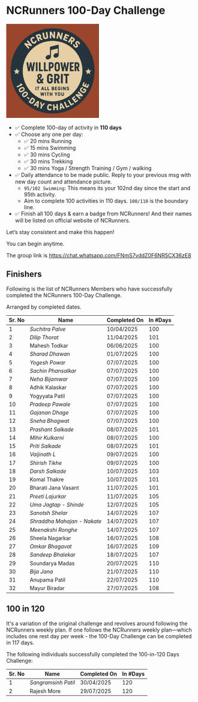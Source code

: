 # NCRunners 100-Day Challenge

<a  href="/assets/images/ncrhdc/ncrhdc_badge.png"><img src="/assets/images/ncrhdc/ncrhdc_badge.png" height="250px"></a>

* ✅ Complete 100-day of activity in **110 days**
* ✅ Choose any one per day:
  * ✅ 20 mins Running
  * ✅ 15 mins Swimming
  * ✅ 30 mins Cycling
  * ✅ 30 mins Trekking
  * ✅ 30 mins Yoga / Strength Training / Gym / walking
* ✅ Daily attendance to be made public. Reply to your previous msg with new day count and attendance picture.
   * `95/102 Swimming`: This means its your 102nd day since the start and 95th activity.
   * Aim to complete 100 activities in 110 days. `100/110` is the boundary line.
* ✅ Finish all 100 days & earn a badge from NCRunners! And their names will be listed on official website of NCRunners.

Let’s stay consistent and make this happen!

You can begin anytime.

The group link is https://chat.whatsapp.com/FNmS7vddZ0F6NR5CX36zE8

## Finishers

Following is the list of NCRunners Members who have successfully completed the NCRunners 100-Day Challenge.

Arranged by completed dates.

|Sr. No| Name | Completed On | In #Days |
| --- | --- | --- | --- |
| 1 | *Suchitra Palve* | 10/04/2025 | 100 |
| 2 | *Dilip Thorat* | 11/04/2025 | 101 |
| 3 | Mahesh Todkar |  06/06/2025 | 100 |
| 4 | *Sharad Dhawan* | 01/07/2025 | 100 |
| 5 | *Yogesh Powar* | 07/07/2025 | 100 |
| 6 | *Sachin Phansalkar* | 07/07/2025 | 100 |
| 7 | *Neha Bijamwar* | 07/07/2025 | 100 | 
| 8 | Adhik Kalaskar | 07/07/2025 | 100 |
| 9 | Yogyyata Patil | 07/07/2025 | 100 | 
| 10 | *Pradeep Pawale* | 07/07/2025 | 100 |
| 11 | *Gajanan Dhage* | 07/07/2025 | 100 |
| 12 | *Sneha Bhagwat* | 07/07/2025 | 100 |
| 13 | *Prashant Salkade* | 08/07/2025 | 101 |
| 14 | *Mihir Kulkarni* | 08/07/2025 | 100 |
| 15 | *Priti Salkade* | 08/07/2025 | 101 |
| 16 | *Vaijinath L* | 09/07/2025 | 100 |
| 17 | *Shirish Tikhe* | 09/07/2025 | 100 |
| 18 | *Darsh Salkade* | 10/07/2025 | 103 |
| 19 | Komal Thakre | 10/07/2025 | 101 |
| 20 | Bharati Jana Vasant | 11/07/2025 | 101 |
| 21 | *Preeti Lajurkar* | 11/07/2025 | 105
| 22 | *Uma Jagtap - Shinde* | 12/07/2025 | 105 |
| 23 | *Sanotsh Shelar* | 14/07/2025 | 107 |
| 24 | *Shraddha Mahajan - Nakate* | 14/07/2025 | 107 |
| 25 | *Meenakshi Ronghe* | 14/07/2025 | 107 |
| 26 | Sheela Nagarkar | 16/07/2025 | 108 |
| 27 | *Omkar Bhagavat* | 16/07/2025 | 109 |
| 28 | *Sandeep Bhalekar* | 18/07/2025 | 107 |
| 29 | Soundarya Madas | 20/07/2025 | 110 |
| 30 | *Bija Jana* | 21/07/2025 | 110 |
| 31 | Anupama Patil | 22/07/2025 | 110 |
| 32 | Mayur Biradar | 27/07/2025 | 108 |

## 100 in 120 

It's a variation of the original challenge and revolves around following the NCRunners weekly plan.
If one follows the NCRunners weekly plan—which includes one rest day per week - 
the 100-Day Challenge can be completed in 117 days.

The following individuals successfully completed the 100-in-120 Days Challenge:

|Sr. No| Name | Completed On | In #Days |
| --- | --- | --- | --- |
| 1 | *Sangramsinh Patil* | 30/04/2025 | 120 |
| 2 | Rajesh More | 29/07/2025 | 120 |



 










